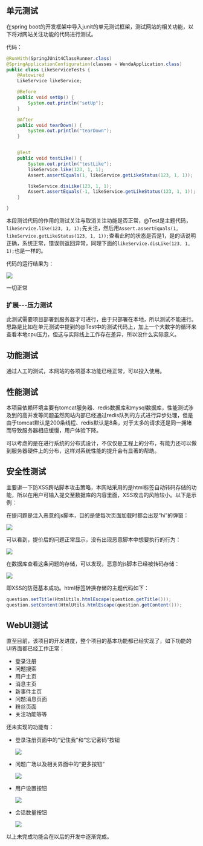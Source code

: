 ## 单元测试
在spring boot的开发框架中导入junit的单元测试框架，测试网站的相关功能，以下将对网站关注功能的代码进行测试。

代码：

````Java
@RunWith(SpringJUnit4ClassRunner.class)
@SpringApplicationConfiguration(classes = WendaApplication.class)
public class LikeServiceTests {
    @Autowired
    LikeService likeService;

    @Before
    public void setUp() {
        System.out.println("setUp");
    }

    @After
    public void tearDown() {
        System.out.println("tearDown");
    }


    @Test
    public void testLike() {
        System.out.println("testLike");
        likeService.like(123, 1, 1);
        Assert.assertEquals(1, likeService.getLikeStatus(123, 1, 1));

        likeService.disLike(123, 1, 1);
        Assert.assertEquals(-1, likeService.getLikeStatus(123, 1, 1));
    }

}

````

本段测试代码的作用的测试关注与取消关注功能是否正常，@Test是主题代码，`likeService.like(123, 1, 1);`先关注，然后用`Assert.assertEquals(1, likeService.getLikeStatus(123, 1, 1));`查看此时的状态是否是1，是的话说明正确，系统正常，错误则返回异常，同理下面的`likeService.disLike(123, 1, 1);`也是一样的。

代码的运行结果为：

![](http://onxem9xtk.bkt.clouddn.com/blog/170627/5hf3e2D30I.png)

一切正常

### 扩展---压力测试
此测试需要项目部署到服务器才可进行，由于只部署在本地，所以测试不能进行。思路是比如在单元测试中提到的@Test中的测试代码上，加上一个大数字的循环来查看本地cpu压力，但这与实际线上工作存在差异，所以没什么实际意义。

## 功能测试
通过人工的测试，本网站的各项基本功能已经正常，可以投入使用。

## 性能测试

本项目依赖环境主要有tomcat服务器、redis数据库和mysql数据库，性能测试涉及到的高并发等问题虽然网站内部已经通过redis队列的方式进行异步处理，但是由于tomcat默认是200条线程、redis默认是8条，对于太多的请求还是同一拥堵而导致服务器相应缓慢，用户体验下降。

可以考虑的是在进行系统的分布式设计，不仅仅是工程上的分布，有能力还可以做到服务器硬件上的分布，这样对系统性能的提升会有显著的帮助。

## 安全性测试

主要讲一下防XSS跨站脚本攻击策略，本网站采用的是html标签自动转码存储的功能，所以在用户可输入提交至数据库的内容里面，XSS攻击的风险较小。以下是示例：

在提问题是注入恶意的js脚本，目的是使每次页面加载时都会出现“hi”的弹窗：

![](http://onxem9xtk.bkt.clouddn.com/blog/170628/i72mm46lE5.png)

可以看到，提价后的问题正常显示，没有出现恶意脚本中想要执行的行为：

![](http://onxem9xtk.bkt.clouddn.com/blog/170628/ij00LbE1JH.png)

在数据库查看这条问题的存储，可以发现，恶意的js脚本已经被转码存储：

![](http://onxem9xtk.bkt.clouddn.com/blog/170628/Ebk02JlBG2.png)

即XSS的防范基本成功。html标签转换存储的主题代码如下：

````Java
question.setTitle(HtmlUtils.htmlEscape(question.getTitle()));
question.setContent(HtmlUtils.htmlEscape(question.getContent()));
````

## WebUI测试
直至目前，该项目的开发进度，整个项目的基本功能都已经实现了，如下功能的UI界面都已经工作正常：

* 登录注册
* 问题搜索
* 用户主页
* 消息主页
* 新事件主页
* 问题消息页面
* 粉丝页面
* 关注功能等等

还未实现的功能有：

* 登录注册页面中的“记住我”和“忘记密码”按钮

  ![](http://onxem9xtk.bkt.clouddn.com/blog/170628/KjhCefBdFh.png)
* 问题广场以及相关界面中的“更多按钮”

  ![](http://onxem9xtk.bkt.clouddn.com/blog/170628/dm3jDd5fH7.png)
* 用户设置按钮

  ![](http://onxem9xtk.bkt.clouddn.com/blog/170628/bafLdLB0b9.png)
* 会话数量按钮

  ![](http://onxem9xtk.bkt.clouddn.com/blog/170628/kAB9iBlimh.png)

以上未完成功能会在以后的开发中逐渐完成。
